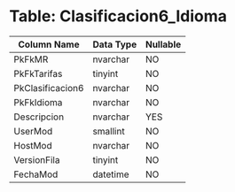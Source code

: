 # Table: Clasificacion6_Idioma

| Column Name | Data Type | Nullable |
|-------------|-----------|----------|
| PkFkMR | nvarchar | NO |
| PkFkTarifas | tinyint | NO |
| PkClasificacion6 | nvarchar | NO |
| PkFkIdioma | nvarchar | NO |
| Descripcion | nvarchar | YES |
| UserMod | smallint | NO |
| HostMod | nvarchar | NO |
| VersionFila | tinyint | NO |
| FechaMod | datetime | NO |
